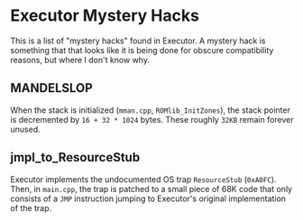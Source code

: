 Executor Mystery Hacks
=====================

This is a list of "mystery hacks" found in Executor.
A mystery hack is something that that looks like it is being done
for obscure compatibility reasons, but where I don't know why.

MANDELSLOP
----------

When the stack is initialized (`mman.cpp`, `ROMlib_InitZones`), the stack pointer is decremented by `16 + 32 * 1024` bytes. These roughly `32KB` remain forever unused.

jmpl_to_ResourceStub
--------------------

Executor implements the undocumented OS trap `ResourceStub` (`0xA0FC`).
Then, in `main.cpp`, the trap is patched to a small piece of 68K code
that only consists of a `JMP` instruction jumping to Executor's original
implementation of the trap.
